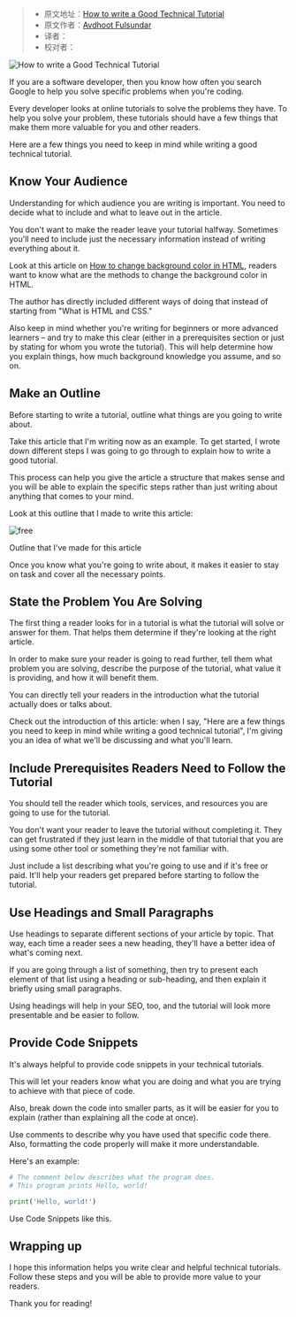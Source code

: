 > -  原文地址：[How to write a Good Technical Tutorial](https://www.freecodecamp.org/news/how-to-write-a-good-technical-tutorial/)
> -  原文作者：[Avdhoot Fulsundar](https://www.freecodecamp.org/news/author/avdhoot/)
> -  译者：
> -  校对者：

![How to write a Good Technical Tutorial](https://www.freecodecamp.org/news/content/images/size/w2000/2022/09/Gradient-Modern-Digital-Marketing-Facebook-Cover--14-.png)

If you are a software developer, then you know how often you search Google to help you solve specific problems when you're coding.

Every developer looks at online tutorials to solve the problems they have. To help you solve your problem, these tutorials should have a few things that make them more valuable for you and other readers.

Here are a few things you need to keep in mind while writing a good technical tutorial.

## Know Your Audience

Understanding for which audience you are writing is important. You need to decide what to include and what to leave out in the article.

You don't want to make the reader leave your tutorial halfway. Sometimes you'll need to include just the necessary information instead of writing everything about it.

Look at this article on [How to change background color in HTML](https://www.freecodecamp.org/news/html-background-color-change-bg-color-tutorial/), readers want to know what are the methods to change the background color in HTML.

The author has directly included different ways of doing that instead of starting from "What is HTML and CSS."

Also keep in mind whether you're writing for beginners or more advanced learners – and try to make this clear (either in a prerequisites section or just by stating for whom you wrote the tutorial). This will help determine how you explain things, how much background knowledge you assume, and so on.

## Make an Outline

Before starting to write a tutorial, outline what things are you going to write about.

Take this article that I'm writing now as an example. To get started, I wrote down different steps I was going to go through to explain how to write a good tutorial.

This process can help you give the article a structure that makes sense and you will be able to explain the specific steps rather than just writing about anything that comes to your mind.

Look at this outline that I made to write this article:

![free](https://www.freecodecamp.org/news/content/images/2022/09/free.PNG)

Outline that I've made for this article

Once you know what you're going to write about, it makes it easier to stay on task and cover all the necessary points.

## State the Problem You Are Solving

The first thing a reader looks for in a tutorial is what the tutorial will solve or answer for them. That helps them determine if they're looking at the right article.

In order to make sure your reader is going to read further, tell them what problem you are solving, describe the purpose of the tutorial, what value it is providing, and how it will benefit them.

You can directly tell your readers in the introduction what the tutorial actually does or talks about.

Check out the introduction of this article: when I say, "Here are a few things you need to keep in mind while writing a good technical tutorial", I'm giving you an idea of what we'll be discussing and what you'll learn.

## Include Prerequisites Readers Need to Follow the Tutorial

You should tell the reader which tools, services, and resources you are going to use for the tutorial.

You don't want your reader to leave the tutorial without completing it. They can get frustrated if they just learn in the middle of that tutorial that you are using some other tool or something they're not familiar with.

Just include a list describing what you're going to use and if it's free or paid. It'll help your readers get prepared before starting to follow the tutorial.

## Use Headings and Small Paragraphs

Use headings to separate different sections of your article by topic. That way, each time a reader sees a new heading, they'll have a better idea of what's coming next.

If you are going through a list of something, then try to present each element of that list using a heading or sub-heading, and then explain it briefly using small paragraphs.

Using headings will help in your SEO, too, and the tutorial will look more presentable and be easier to follow.

## Provide Code Snippets

It's always helpful to provide code snippets in your technical tutorials.

This will let your readers know what you are doing and what you are trying to achieve with that piece of code.

Also, break down the code into smaller parts, as it will be easier for you to explain (rather than explaining all the code at once).

Use comments to describe why you have used that specific code there. Also, formatting the code properly will make it more understandable.

Here's an example:

```Python
# The comment below describes what the program does.
# This program prints Hello, world!

print('Hello, world!')
```

Use Code Snippets like this.

## Wrapping up

I hope this information helps you write clear and helpful technical tutorials. Follow these steps and you will be able to provide more value to your readers.

Thank you for reading!